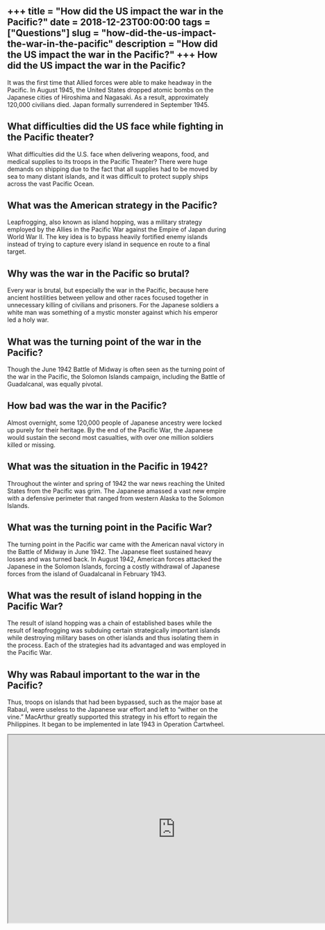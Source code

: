 +++
title = "How did the US impact the war in the Pacific?"
date = 2018-12-23T00:00:00
tags = ["Questions"]
slug = "how-did-the-us-impact-the-war-in-the-pacific"
description = "How did the US impact the war in the Pacific?"
+++
How did the US impact the war in the Pacific?
---------------------------------------------

It was the first time that Allied forces were able to make headway in the Pacific. In August 1945, the United States dropped atomic bombs on the Japanese cities of Hiroshima and Nagasaki. As a result, approximately 120,000 civilians died. Japan formally surrendered in September 1945.

What difficulties did the US face while fighting in the Pacific theater?
------------------------------------------------------------------------

What difficulties did the U.S. face when delivering weapons, food, and medical supplies to its troops in the Pacific Theater? There were huge demands on shipping due to the fact that all supplies had to be moved by sea to many distant islands, and it was difficult to protect supply ships across the vast Pacific Ocean.

What was the American strategy in the Pacific?
----------------------------------------------

Leapfrogging, also known as island hopping, was a military strategy employed by the Allies in the Pacific War against the Empire of Japan during World War II. The key idea is to bypass heavily fortified enemy islands instead of trying to capture every island in sequence en route to a final target.

Why was the war in the Pacific so brutal?
-----------------------------------------

Every war is brutal, but especially the war in the Pacific, because here ancient hostilities between yellow and other races focused together in unnecessary killing of civilians and prisoners. For the Japanese soldiers a white man was something of a mystic monster against which his emperor led a holy war.

What was the turning point of the war in the Pacific?
-----------------------------------------------------

Though the June 1942 Battle of Midway is often seen as the turning point of the war in the Pacific, the Solomon Islands campaign, including the Battle of Guadalcanal, was equally pivotal.

How bad was the war in the Pacific?
-----------------------------------

Almost overnight, some 120,000 people of Japanese ancestry were locked up purely for their heritage. By the end of the Pacific War, the Japanese would sustain the second most casualties, with over one million soldiers killed or missing.

What was the situation in the Pacific in 1942?
----------------------------------------------

Throughout the winter and spring of 1942 the war news reaching the United States from the Pacific was grim. The Japanese amassed a vast new empire with a defensive perimeter that ranged from western Alaska to the Solomon Islands.

What was the turning point in the Pacific War?
----------------------------------------------

The turning point in the Pacific war came with the American naval victory in the Battle of Midway in June 1942. The Japanese fleet sustained heavy losses and was turned back. In August 1942, American forces attacked the Japanese in the Solomon Islands, forcing a costly withdrawal of Japanese forces from the island of Guadalcanal in February 1943.

What was the result of island hopping in the Pacific War?
---------------------------------------------------------

The result of island hopping was a chain of established bases while the result of leapfrogging was subduing certain strategically important islands while destroying military bases on other islands and thus isolating them in the process. Each of the strategies had its advantaged and was employed in the Pacific War.

Why was Rabaul important to the war in the Pacific?
---------------------------------------------------

Thus, troops on islands that had been bypassed, such as the major base at Rabaul, were useless to the Japanese war effort and left to “wither on the vine.” MacArthur greatly supported this strategy in his effort to regain the Philippines. It began to be implemented in late 1943 in Operation Cartwheel.

<iframe allow="accelerometer; autoplay; clipboard-write; encrypted-media; gyroscope; picture-in-picture" allowfullscreen="" class="__youtube_prefs__  epyt-is-override  no-lazyload" data-no-lazy="1" data-origheight="433" data-origwidth="770" data-skipgform_ajax_framebjll="" height="433" id="_ytid_69147" loading="lazy" src="https://www.youtube.com/embed/rb1TBTn0oSE?enablejsapi=1&autoplay=0&cc_load_policy=0&cc_lang_pref=&iv_load_policy=1&loop=0&modestbranding=0&rel=1&fs=1&playsinline=0&autohide=2&theme=dark&color=red&controls=1&" title="YouTube player" width="770"></iframe>